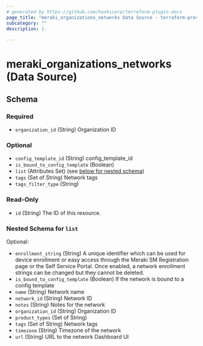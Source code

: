 ```yaml
---
# generated by https://github.com/hashicorp/terraform-plugin-docs
page_title: "meraki_organizations_networks Data Source - terraform-provider-meraki"
subcategory: ""
description: |-
  
---
```


# meraki_organizations_networks (Data Source)





<!-- schema generated by tfplugindocs -->
## Schema

### Required

- `organization_id` (String) Organization ID

### Optional

- `config_template_id` (String) config_template_id
- `is_bound_to_config_template` (Boolean)
- `list` (Attributes Set) (see [below for nested schema](#nestedatt--list))
- `tags` (Set of String) Network tags
- `tags_filter_type` (String)

### Read-Only

- `id` (String) The ID of this resource.

<a id="nestedatt--list"></a>
### Nested Schema for `list`

Optional:

- `enrollment_string` (String) A unique identifier which can be used for device enrollment or easy access through the Meraki SM Registration page or the Self Service Portal. Once enabled, a network enrollment strings can be changed but they cannot be deleted.
- `is_bound_to_config_template` (Boolean) If the network is bound to a config template
- `name` (String) Network name
- `network_id` (String) Network ID
- `notes` (String) Notes for the network
- `organization_id` (String) Organization ID
- `product_types` (Set of String)
- `tags` (Set of String) Network tags
- `timezone` (String) Timezone of the network
- `url` (String) URL to the network Dashboard UI


